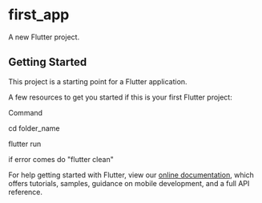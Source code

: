 # first_app

A new Flutter project.

## Getting Started

This project is a starting point for a Flutter application.

A few resources to get you started if this is your first Flutter project:

Command

cd folder_name

flutter run

if error comes do "flutter clean"

For help getting started with Flutter, view our
[online documentation](https://flutter.dev/docs), which offers tutorials,
samples, guidance on mobile development, and a full API reference.
